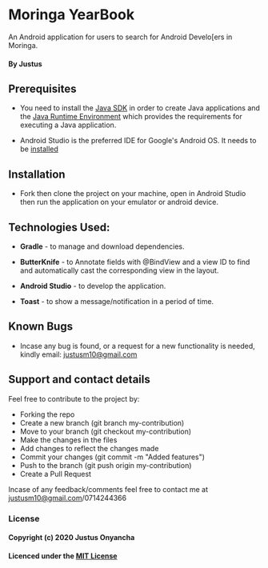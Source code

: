 # Moringa YearBook
An Android application for users to search for Android Develo[ers in Moringa.

#### By Justus

## Prerequisites

* You need to install the [Java SDK](https://sdkman.io/install) in order to create Java applications and the [Java Runtime Environment](https://sdkman.io/usage) which provides the requirements for executing a Java application.

* Android Studio is the preferred IDE for Google's Android OS. It needs to be [installed](https://developer.android.com/studio#downloads)

## Installation

* Fork then clone the project on your machine, open in Android Studio then run the application on your emulator or android device.

## Technologies Used:

* **Gradle** - to manage and download dependencies.

* **ButterKnife** - to Annotate fields with @BindView and a view ID to find and automatically cast the corresponding view in the layout.

* **Android Studio** - to develop the application.

* **Toast** - to show a message/notification in a period of time.

## Known Bugs

* Incase any bug is found, or a request for a new functionality is needed, kindly email: justusm10@gmail.com

## Support and contact details

Feel free to contribute to the project by:

* Forking the repo
* Create a new branch (git branch my-contribution)
* Move to your branch (git checkout my-contribution)
* Make the changes in the files
* Add changes to reflect the changes made
* Commit your changes (git commit -m "Added features")
* Push to the branch (git push origin my-contribution)
* Create a Pull Request

Incase of any feedback/comments feel free to contact me at justusm10@gmail.com/0714244366

### License

#### Copyright (c) 2020 Justus Onyancha

#### Licenced under the [MIT License](LICENSE)
